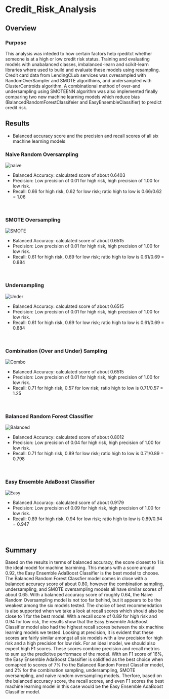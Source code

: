 # Credit_Risk_Analysis

## Overview

### Purpose

This analysis was inteded to how certain factors help rpeditct whether someone is at a high or low credit risk status. Training and evaluating models with unabalanced classes, imbalanced-learn and scikit-learn libraries where used to build and evaluate these models using resampling. Credit card data from LendingCLub services was ovresampled with RandomOverSampler and SMOTE algorithims, and undersampled with ClusterCentroids algorithm. A combinational method of over-and undersampling using SMOTEENN algorithm was also implemented finally comparing two new machine learning models which reduce bias (BalancedRandomForestClassifeier and EasyEnsembleClassifier) to predict credit risk. 

## Results

- Balanced accuracy score and the precision and recall scores of all six machine learning models

### Naive Random Oversampling

![naive](https://user-images.githubusercontent.com/94864663/166157534-871fac32-5026-4a4b-b78d-b4e46f1ddfd0.png)

- Balanced Accuracy: calculated score of about 0.6403
- Precision: Low precision of 0.01 for high risk, high precision of 1.00 for low risk. 
- Recall: 0.66 for high risk, 0.62 for low risk; ratio high to low is 0.66/0.62 = 1.06

<br>


### SMOTE Oversampling

![SMOTE](https://user-images.githubusercontent.com/94864663/166157535-222a09d6-cc33-4bc3-a3c5-c00c4f9fad6c.png)

- Balanced Accuracy: calculated score of about 0.6515
- Precision: Low precision of 0.01 for high risk, high precision of 1.00 for low risk.
- Recall: 0.61 for high risk, 0.69 for low risk; ratio high to low is 0.61/0.69 = 0.884

<br>

### Undersampling

![Under](https://user-images.githubusercontent.com/94864663/166157538-0f48657c-fd39-4897-8958-1f03ca7a787d.png)

- Balanced Accuracy: calculated score of about 0.6515
- Precision: Low precision of 0.01 for high risk, high precision of 1.00 for low risk.
- Recall: 0.61 for high risk, 0.69 for low risk; ratio high to low is 0.61/0.69 = 0.884

<br>

### Combination (Over and Under) Sampling

![Combo](https://user-images.githubusercontent.com/94864663/166157545-9d45b812-a18f-4da7-b5ba-11b91dd90c37.png)

- Balanced Accuracy: calculated score of about 0.6515
- Precision: Low precision of 0.01 for high risk, high precision of 1.00 for low risk.
- Recall: 0.71 for high risk, 0.57 for low risk; ratio high to low is 0.71/0.57 = 1.25

<br>

### Balanced Random Forest Classifier

![Balanced](https://user-images.githubusercontent.com/94864663/166157550-9217a3aa-4396-4fd5-ab96-82d8ddd70888.png)

- Balanced Accuracy: calculated score of about 0.8012
- Precision: Low precision of 0.04 for high risk, high precision of 1.00 for low risk.
- Recall: 0.71 for high risk, 0.89 for low risk; ratio high to low is 0.71/0.89 = 0.798

<br>

### Easy Ensemble AdaBoost Classifier

![Easy](https://user-images.githubusercontent.com/94864663/166157553-56397c13-8273-4b2b-a6ac-35ce102bf4a9.png)

- Balanced Accuracy: calculated score of about 0.9179
- Precision: Low precision of 0.09 for high risk, high precision of 1.00 for low risk.
- Recall: 0.89 for high risk, 0.94 for low risk; ratio high to low is 0.89/0.94 = 0.947

<br>

## Summary

Based on the results in terms of balanced accuracy, the score closest to 1 is the ideal model for machine learnining. This means with a score around 0.92, the Easy Ensemble AdaBoost Classifier is the best model to choose. The Balanced Random Forest Classfier model comes in close with a balanced accuracy score of about 0.80, however the combination sampling, undersampling, and SMOTE oversampling models all have similar scores of about 0.65.  With a balanced accuracy score of roughly 0.64, the Naive Random Oversampling model is not too far behind, but it appears to be the weakest among the six models tested. The choice of best recommendation is also supported when we take a look at recall scores which should also be close to 1 for the best model. With a recall score of 0.89 for high risk and 0.94 for low risk, the results show that the Easy Ensemble AdaBoost Classifier model also had the highest recall scores between the six machine learning models we tested. Looking at precision, it is evident that these scores are fairly similar amongst all six models with a low precision for high risk and a high precision for low risk. For an ideal model, we should also expect high F1 scores. These scores combine precision and recall metrics to sum up the predicitve performace of the model. With an F1 score of 16%, the Easy Ensemble AdaBoost Classifier is solidfied as the best choice when comapred to scores of 7% fro the Balanced Random Forest Classfier model, and 2% for the combination sampling, undersampling, SMOTE oversampling, and naive random oversampling models. Therfore, based on the balanced accuracy score, the recall scores, and even F1 scores the best machine learning model in this case would be the Easy Ensemble AdaBoost Classifier model. 

